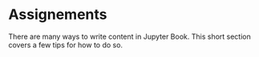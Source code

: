 Assignements
=======================

There are many ways to write content in Jupyter Book. This short section
covers a few tips for how to do so.
